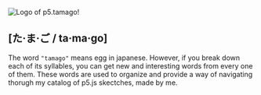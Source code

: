 ![Logo of p5.tamago!](p5tamago_logo.png)
## [た·ま·ご / ta·ma·go]

The word `"tamago"` means egg in japanese. However, if you break down each of its syllables, you can get new and interesting words from every one of them. These words are used to organize and provide a way of navigating thorugh my catalog of p5.js skectches, made by me.

